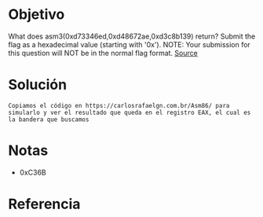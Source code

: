 # Objetivo
What does asm3(0xd73346ed,0xd48672ae,0xd3c8b139) return? Submit the flag as a hexadecimal value (starting with '0x'). NOTE: Your submission for this question will NOT be in the normal flag format. [Source](https://jupiter.challenges.picoctf.org/static/17c5620fcffa388fe518d31cb4dd99a0/test.S)
# Solución
```
Copiamos el código en https://carlosrafaelgn.com.br/Asm86/ para simularlo y ver el resultado que queda en el registro EAX, el cual es la bandera que buscamos

```
# Notas
- 0xC36B
# Referencia
